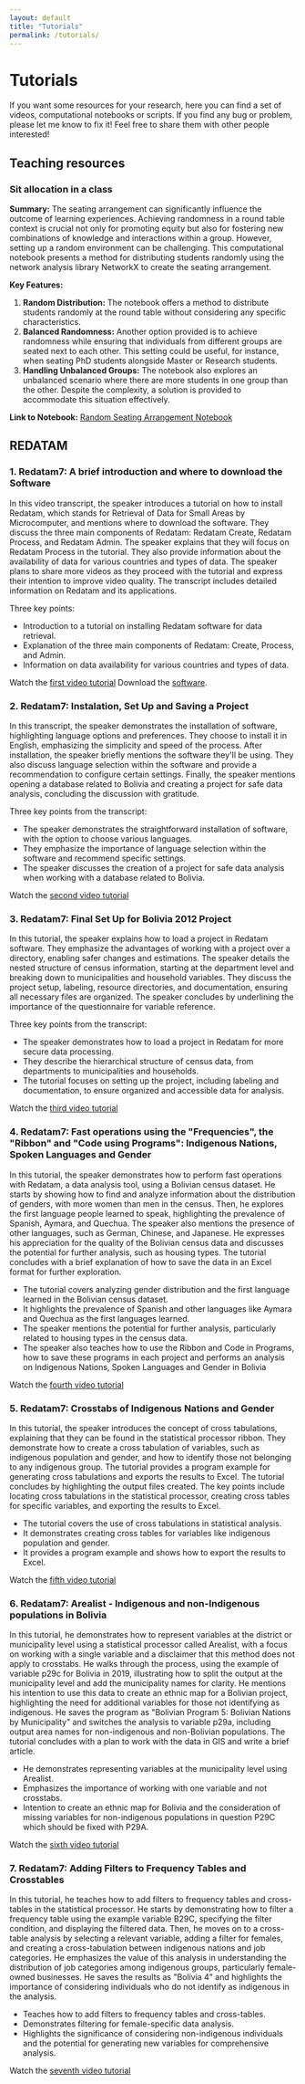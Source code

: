 ```yaml
---
layout: default
title: "Tutorials"
permalink: /tutorials/
---
```


# Tutorials

If you want some resources for your research, here you can find a set of videos, computational notebooks or scripts. If you find any bug or problem, please let me know to fix it! Feel free to share them with other people interested!

## Teaching resources

### Sit allocation in a class

**Summary:**
The seating arrangement can significantly influence the outcome of learning experiences. Achieving randomness in a round table context is crucial not only for promoting equity but also for fostering new combinations of knowledge and interactions within a group. However, setting up a random environment can be challenging. This computational notebook presents a method for distributing students randomly using the network analysis library NetworkX to create the seating arrangement.

**Key Features:**
1. **Random Distribution:** The notebook offers a method to distribute students randomly at the round table without considering any specific characteristics.
2. **Balanced Randomness:** Another option provided is to achieve randomness while ensuring that individuals from different groups are seated next to each other. This setting could be useful, for instance, when seating PhD students alongside Master or Research students.
3. **Handling Unbalanced Groups:** The notebook also explores an unbalanced scenario where there are more students in one group than the other. Despite the complexity, a solution is provided to accommodate this situation effectively.

**Link to Notebook:** [Random Seating Arrangement Notebook](https://colab.research.google.com/drive/17_OtGULUDAgJDXVVphjcIraeVN_raJHd?usp=sharing)

## REDATAM

### 1. Redatam7: A brief introduction and where to download the Software
In this video transcript, the speaker introduces a tutorial on how to install Redatam, which stands for Retrieval of Data for Small Areas by Microcomputer, and mentions where to download the software. They discuss the three main components of Redatam: Redatam Create, Redatam Process, and Redatam Admin. The speaker explains that they will focus on Redatam Process in the tutorial. They also provide information about the availability of data for various countries and types of data. The speaker plans to share more videos as they proceed with the tutorial and express their intention to improve video quality. The transcript includes detailed information on Redatam and its applications.

Three key points:

- Introduction to a tutorial on installing Redatam software for data retrieval.
- Explanation of the three main components of Redatam: Create, Process, and Admin.
- Information on data availability for various countries and types of data. 

Watch the [first video tutorial](https://www.loom.com/share/6b6b46ffb5d84fe4b511af4d5558aa69?sid=f07fdb18-525f-45ef-84d2-35c898665947) 
Download the  [software](https://redatam.org/en/software).

### 2. Redatam7: Instalation, Set Up and Saving a Project
In this transcript, the speaker demonstrates the installation of software, highlighting language options and preferences. They choose to install it in English, emphasizing the simplicity and speed of the process. After installation, the speaker briefly mentions the software they'll be using. They also discuss language selection within the software and provide a recommendation to configure certain settings. Finally, the speaker mentions opening a database related to Bolivia and creating a project for safe data analysis, concluding the discussion with gratitude.

Three key points from the transcript:

- The speaker demonstrates the straightforward installation of software, with the option to choose various languages.
- They emphasize the importance of language selection within the software and recommend specific settings.
- The speaker discusses the creation of a project for safe data analysis when working with a database related to Bolivia.

Watch the [second video tutorial](https://www.loom.com/share/f53604839d3d4f7caaf889145618c8b6?sid=f38e1ce1-7937-4532-80da-0a91c9a18662)

### 3. Redatam7: Final Set Up for Bolivia 2012 Project

In this tutorial, the speaker explains how to load a project in Redatam software. They emphasize the advantages of working with a project over a directory, enabling safer changes and estimations. The speaker details the nested structure of census information, starting at the department level and breaking down to municipalities and household variables. They discuss the project setup, labeling, resource directories, and documentation, ensuring all necessary files are organized. The speaker concludes by underlining the importance of the questionnaire for variable reference.

Three key points from the transcript:

- The speaker demonstrates how to load a project in Redatam for more secure data processing.
- They describe the hierarchical structure of census data, from departments to municipalities and households.
- The tutorial focuses on setting up the project, including labeling and documentation, to ensure organized and accessible data for analysis.

Watch the [third video tutorial](https://www.loom.com/share/8e69c8f952a24b36a2dcaa6ddad97ff0?sid=974a9dc3-e36d-4ce8-952c-97ee1db4d5de)

### 4. Redatam7: Fast operations using the "Frequencies", the "Ribbon" and "Code using Programs": Indigenous Nations, Spoken Languages and Gender

In this tutorial, the speaker demonstrates how to perform fast operations with Redatam, a data analysis tool, using a Bolivian census dataset. He starts by showing how to find and analyze information about the distribution of genders, with more women than men in the census. Then, he explores the first language people learned to speak, highlighting the prevalence of Spanish, Aymara, and Quechua. The speaker also mentions the presence of other languages, such as German, Chinese, and Japanese. He expresses his appreciation for the quality of the Bolivian census data and discusses the potential for further analysis, such as housing types. The tutorial concludes with a brief explanation of how to save the data in an Excel format for further exploration.

- The tutorial covers analyzing gender distribution and the first language learned in the Bolivian census dataset.
- It highlights the prevalence of Spanish and other languages like Aymara and Quechua as the first languages learned.
- The speaker mentions the potential for further analysis, particularly related to housing types in the census data.
- The speaker also teaches how to use the Ribbon and Code in Programs, how to save these programs in each project and performs an analysis on Indigenous Nations, Spoken Languages and Gender in Bolivia

Watch the [fourth video tutorial](https://www.loom.com/share/201a2be2c9ed42a1b5a27e3f41963c56?sid=20860159-96f1-4e78-b7cf-21d37eb9cf04)

### 5. Redatam7: Crosstabs of Indigenous Nations and Gender

In this tutorial, the speaker introduces the concept of cross tabulations, explaining that they can be found in the statistical processor ribbon. They demonstrate how to create a cross tabulation of variables, such as indigenous population and gender, and how to identify those not belonging to any indigenous group. The tutorial provides a program example for generating cross tabulations and exports the results to Excel. The tutorial concludes by highlighting the output files created. The key points include locating cross tabulations in the statistical processor, creating cross tables for specific variables, and exporting the results to Excel.

- The tutorial covers the use of cross tabulations in statistical analysis.
- It demonstrates creating cross tables for variables like indigenous population and gender.
- It provides a program example and shows how to export the results to Excel.

Watch the [fifth video tutorial](https://www.loom.com/share/db7bfd8d83644973a5559275f26626f4?sid=bbff5526-0724-499e-b3d3-beadc9c1a330)

### 6. Redatam7: Arealist - Indigenous and non-Indigenous populations in Bolivia

In this tutorial, he demonstrates how to represent variables at the district or municipality level using a statistical processor called Arealist, with a focus on working with a single variable and a disclaimer that this method does not apply to crosstabs. He walks through the process, using the example of variable p29c for Bolivia in 2019, illustrating how to split the output at the municipality level and add the municipality names for clarity. He mentions his intention to use this data to create an ethnic map for a Bolivian project, highlighting the need for additional variables for those not identifying as indigenous. He saves the program as "Bolivian Program 5: Bolivian Nations by Municipality" and switches the analysis to variable p29a, including output area names for non-indigenous and non-Bolivian populations. The tutorial concludes with a plan to work with the data in GIS and write a brief article.

- He demonstrates representing variables at the municipality level using Arealist.
- Emphasizes the importance of working with one variable and not crosstabs.
- Intention to create an ethnic map for Bolivia and the consideration of missing variables for non-indigenous populations in question P29C which should be fixed with P29A.

Watch the [sixth video tutorial](https://www.loom.com/share/3b2eba1198d34e0c9292a33c91958a0b?sid=a8e1893f-e671-43a3-9ffd-1319ff9cc8c5)

### 7. Redatam7: Adding Filters to Frequency Tables and Crosstables
In this tutorial, he teaches how to add filters to frequency tables and cross-tables in the statistical processor. He starts by demonstrating how to filter a frequency table using the example variable B29C, specifying the filter condition, and displaying the filtered data. Then, he moves on to a cross-table analysis by selecting a relevant variable, adding a filter for females, and creating a cross-tabulation between indigenous nations and job categories. He emphasizes the value of this analysis in understanding the distribution of job categories among indigenous groups, particularly female-owned businesses. He saves the results as "Bolivia 4" and highlights the importance of considering individuals who do not identify as indigenous in the analysis.

- Teaches how to add filters to frequency tables and cross-tables.
- Demonstrates filtering for female-specific data analysis.
- Highlights the significance of considering non-indigenous individuals and the potential for generating new variables for comprehensive analysis.

Watch the [seventh video tutorial](https://www.loom.com/share/d1f1e567fe5c45e593250040ec68f151?sid=8065a553-e2cb-4816-9295-4ae12013dd7e)
